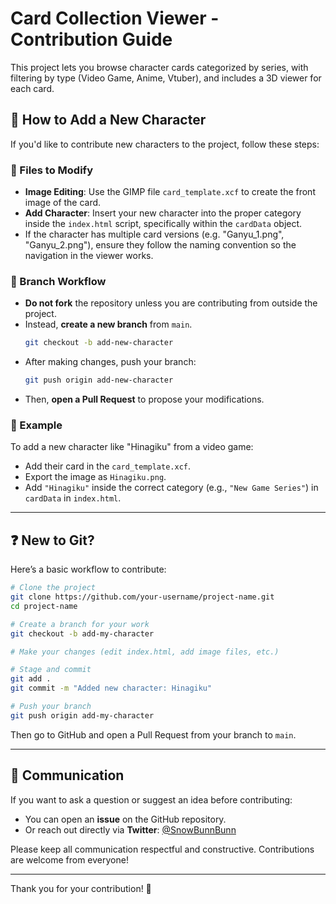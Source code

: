 # Card Collection Viewer - Contribution Guide

This project lets you browse character cards categorized by series, with filtering by type (Video Game, Anime, Vtuber), and includes a 3D viewer for each card.

## 🧩 How to Add a New Character

If you'd like to contribute new characters to the project, follow these steps:

### 🔧 Files to Modify

- **Image Editing**: Use the GIMP file `card_template.xcf` to create the front image of the card.
- **Add Character**: Insert your new character into the proper category inside the `index.html` script, specifically within the `cardData` object.
- If the character has multiple card versions (e.g. "Ganyu_1.png", "Ganyu_2.png"), ensure they follow the naming convention so the navigation in the viewer works.

### 🔀 Branch Workflow

- **Do not fork** the repository unless you are contributing from outside the project.
- Instead, **create a new branch** from `main`.
  ```bash
  git checkout -b add-new-character
  ```
- After making changes, push your branch:
  ```bash
  git push origin add-new-character
  ```
- Then, **open a Pull Request** to propose your modifications.

### 📝 Example

To add a new character like "Hinagiku" from a video game:
- Add their card in the `card_template.xcf`.
- Export the image as `Hinagiku.png`.
- Add `"Hinagiku"` inside the correct category (e.g., `"New Game Series"`) in `cardData` in `index.html`.

---

## ❓ New to Git?
Here’s a basic workflow to contribute:
```bash
# Clone the project
git clone https://github.com/your-username/project-name.git
cd project-name

# Create a branch for your work
git checkout -b add-my-character

# Make your changes (edit index.html, add image files, etc.)

# Stage and commit
git add .
git commit -m "Added new character: Hinagiku"

# Push your branch
git push origin add-my-character
```
Then go to GitHub and open a Pull Request from your branch to `main`.

---

## 💬 Communication

If you want to ask a question or suggest an idea before contributing:
- You can open an **issue** on the GitHub repository.
- Or reach out directly via **Twitter**: [@SnowBunnBunn](https://twitter.com/SnowBunnBunn)

Please keep all communication respectful and constructive. Contributions are welcome from everyone!

---

Thank you for your contribution! 💖
